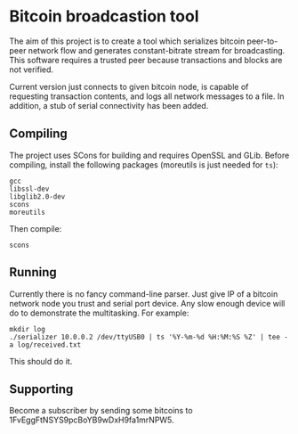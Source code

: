 <!-- -*- mode: markdown; coding: utf-8 -*- -->

# Bitcoin broadcastion tool

The aim of this project is to create a tool which serializes bitcoin
peer-to-peer network flow and generates constant-bitrate stream for
broadcasting. This software requires a trusted peer because
transactions and blocks are not verified.

Current version just connects to given bitcoin node, is capable of
requesting transaction contents, and logs all network messages to a
file. In addition, a stub of serial connectivity has been added.

## Compiling

The project uses SCons for building and requires OpenSSL and GLib.
Before compiling, install the following packages (moreutils is just
needed for `ts`):

	gcc
	libssl-dev
	libglib2.0-dev
	scons
	moreutils

Then compile:

	scons

## Running

Currently there is no fancy command-line parser. Just give IP of a
bitcoin network node you trust and serial port device. Any slow enough
device will do to demonstrate the multitasking. For example:

	mkdir log
	./serializer 10.0.0.2 /dev/ttyUSB0 | ts '%Y-%m-%d %H:%M:%S %Z' | tee -a log/received.txt

This should do it.

## Supporting

Become a subscriber by sending some bitcoins to 1FvEggFtNSYS9pcBoYB9wDxH9fa1mrNPW5.
